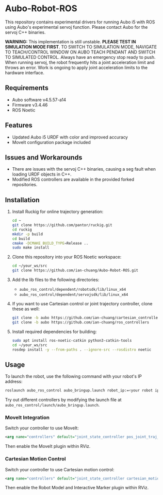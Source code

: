 # Aubo-Robot-ROS

This repository contains experimental drivers for running Aubo i5 with ROS using Aubo's experimental servoj function. Please contact Aubo for the servoj C++ binaries.

**WARNING:** This implementation is still unstable. **PLEASE TEST IN SIMULATION MODE FIRST**. TO SWITCH TO SIMULATION MODE, NAVIGATE TO TEACH/CONTROL WINDOW ON AUBO TEACH PENDANT AND SWITCH TO SIMULATED CONTROL. Always have an emergency stop ready to push. When running servoj, the robot frequently hits a joint acceleration limit and throws an error. Work is ongoing to apply joint acceleration limits to the hardware interface.

## Requirements
- Aubo software v4.5.57-a14
- Firmware v3.4.46
- ROS Noetic

## Features
- Updated Aubo i5 URDF with color and improved accuracy
- MoveIt configuration package included

## Issues and Workarounds
- There are issues with the servoj C++ binaries, causing a seg fault when loading URDF objects in C++.
- Modified ROS controllers are available in the provided forked repositories.

## Installation

1. Install Ruckig for online trajectory generation:

   ```bash
   cd ~
   git clone https://github.com/pantor/ruckig.git
   cd ruckig
   mkdir -p build
   cd build
   cmake -DCMAKE_BUILD_TYPE=Release ..
   sudo make install
   ```

1. Clone this repository into your ROS Noetic workspace:
   
   ```bash
   cd ~/your_ws/src
   git clone https://github.com/ian-chuang/Aubo-Robot-ROS.git
   ```

2. Add the lib files to the following directories:
   - `aubo_ros_control/dependent/robotsdk/lib/linux_x64`
   - `aubo_ros_control/dependent/servojsdk/lib/linux_x64`

3. If you want to use Cartesian control or joint trajectory controller, clone these as well:
    ```bash
    git clone -b aubo https://github.com/ian-chuang/cartesian_controllers.git 
    git clone -b aubo https://github.com/ian-chuang/ros_controllers 
    ```

4. Install required dependencies for building:
    ```bash
    sudo apt install ros-noetic-catkin python3-catkin-tools
    cd ~/your_ws/src
    rosdep install -y --from-paths . --ignore-src --rosdistro noetic
    ```

## Usage
To launch the robot, use the following command with your robot's IP address:
```bash
roslaunch aubo_ros_control aubo_bringup.launch robot_ip:=<your robot ip>
```

Try out different controllers by modifying the launch file at `aubo_ros_control/launch/aubo_bringup.launch`.

### MoveIt Integration
Switch your controller to use MoveIt:
```xml
<arg name="controllers" default="joint_state_controller pos_joint_traj_controller"/>
```
Then enable the MoveIt plugin within RViz.

### Cartesian Motion Control
Switch your controller to use Cartesian motion control:
```xml
<arg name="controllers" default="joint_state_controller cartesian_motion_controller motion_control_handle"/>
```
Then enable the Robot Model and Interactive Marker plugin within RViz.